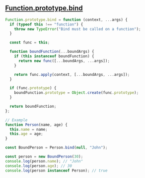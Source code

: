 ## [Function.prototype.bind](https://www.greatfrontend.com/questions/javascript/function-bind)

<!-- notecardId: 1739475831263 -->

```js
Function.prototype.bind = function (context, ...args) {
  if (typeof this !== "function") {
    throw new TypeError("Bind must be called on a function");
  }

  const func = this;

  function boundFunction(...boundArgs) {
    if (this instanceof boundFunction) {
      return new func([...boundArgs, ...args]);
    }

    return func.apply(context, [...boundArgs, ...args]);
  }

  if (func.prototype) {
    boundFunction.prototype = Object.create(func.prototype);
  }

  return boundFunction;
};

// Example
function Person(name, age) {
  this.name = name;
  this.age = age;
}

const BoundPerson = Person.bind(null, "John");

const person = new BoundPerson(30);
console.log(person.name); // "John"
console.log(person.age); // 30
console.log(person instanceof Person); // true
```
